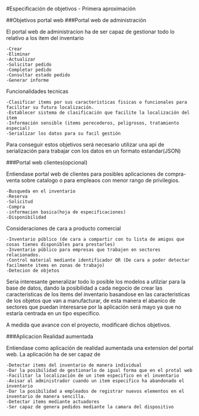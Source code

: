 #Especificación de objetivos  - Primera aproximación

##Objetivos portal web
###Portal web de administración

El portal web de administracion ha de ser capaz de gestionar todo lo relativo a los item del inventario

	-Crear
	-Eliminar
	-Actualizar
	-Solicitar pedido
	-Completar pedido
	-Consultar estado pedido
	-Generar informe

Funcionalidades tecnicas

	-Clasificar items por sus caracteristicas fisicas o funcionales para facilitar su futura localización. 
	-Establecer sistema de clasificación que facilite la localización del item
	-Información sensible (items perecederos, peligrosos, tratamiento especial)
	-Serializar los datos para su facil gestión

Para conseguir estos objetivos será necesario utilizar una api de serialización para trabajar con los datos en un formato estandar(JSON)

###Portal web clientes(opcional)

Entiendase portal web de clientes para posibles aplicaciones de compra-venta sobre catalogo o para empleaos
con menor rango de privilegios.

	-Busqueda en el inventario
	-Reserva
	-Solicitud
	-Compra
	-informacion basica(hoja de especificaciones)
	-Disponibilidad

Consideraciones de cara a producto comercial

	-Inventario público (de cara a compartir con tu lista de amigos que cosas tienes disponibles para prestarles)
	-Inventario público para empresas que trabajen en sectores relacionados. 
	-Control material mediante identificador QR (De cara a poder detectar facilmente items en zonas de trabajo)
	-Detecion de objetos 	

Seria interesante generalizar todo lo posible los modelos a utilziar para la base de datos, dando la posibilidad a cada negocio de crear
las caracteristicas de los items del inventario basandose en las caracteristicas de los objetos que van a manufacturar, de esta manera el abanico
de sectores que puedan interesarse por la aplicación será mayo ya que no estaría centrada en un tipo especifico. 

A medida que avance con el proyecto, modificaré dichos objetivos. 


###Aplicacion Realidad aumentada

Entiendase como aplicación de realidad aumentada una extension del portal web. La aplicación ha de ser capaz de 

	-Detectar items del inventario de manera individual
	-Dar la posibilidad de gestionarlo de igual forma que en el protal web
	-Facilitar la localización de un item especifico en el inventario
	-Avisar al administrador cuando un item especifico ha abandonado el inventario
	-Dar la posibilidad a empleados de registrar nuevos elementos en el inventario de manera sencilla.
	-Detectar items mediante actuadores 
	-Ser capaz de genera pedidos mediante la camara del dispositivo



	
	



















